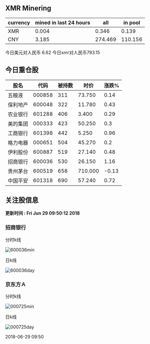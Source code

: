 ## XMR Minering

|currency|mined in last 24 hours|all|in pool|
|---|---|---|---|
|XMR|0.004|0.346|0.139|
|CNY|3.185|274.469|110.156|

今日美元对人民币 6.62	今日xmr对人民币793.15


## 今日重仓股 

|股名|代码|被持数|时价|涨跌%|
|---|---|---|---|---|
|五粮液|000858|311|73.750|0.14|
|保利地产|600048|322|11.780|0.43|
|农业银行|601288|406|3.400|0.29|
|美的集团|000333|423|50.250|0.3|
|工商银行|601398|442|5.250|0.96|
|格力电器|000651|504|45.270|0.2|
|伊利股份|600887|519|27.140|0.48|
|招商银行|600036|530|26.150|1.16|
|贵州茅台|600519|658|710.000|-0.13|
|中国平安|601318|690|57.240|0.72|

## 关注股信息
**更新时间 : Fri Jun 29 09:50:12 2018**
### 招商银行 
分时k线

![600036min](http://image.sinajs.cn/newchart/min/n/sh600036.gif)

日k线

![600036day](http://image.sinajs.cn/newchart/daily/n/sh600036.gif)

### 京东方Ａ 
分时k线

![000725min](http://image.sinajs.cn/newchart/min/n/sz000725.gif)

日k线

![000725day](http://image.sinajs.cn/newchart/daily/n/sz000725.gif)

2018-06-29 09:50